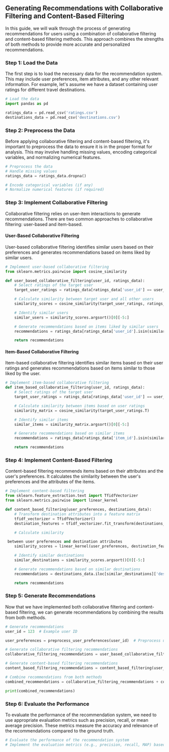 

##  Generating Recommendations with Collaborative Filtering and Content-Based Filtering

In this guide, we will walk through the process of generating recommendations for users using a combination of collaborative filtering and content-based filtering methods. This approach combines the strengths of both methods to provide more accurate and personalized recommendations.

### Step 1: Load the Data

The first step is to load the necessary data for the recommendation system. This may include user preferences, item attributes, and any other relevant information. For example, let's assume we have a dataset containing user ratings for different travel destinations.

```python
# Load the data
import pandas as pd

ratings_data = pd.read_csv('ratings.csv')
destinations_data = pd.read_csv('destinations.csv')
```

### Step 2: Preprocess the Data

Before applying collaborative filtering and content-based filtering, it's important to preprocess the data to ensure it is in the proper format for analysis. This may involve handling missing values, encoding categorical variables, and normalizing numerical features.

```python
# Preprocess the data
# Handle missing values
ratings_data = ratings_data.dropna()

# Encode categorical variables (if any)
# Normalize numerical features (if required)
```

### Step 3: Implement Collaborative Filtering

Collaborative filtering relies on user-item interactions to generate recommendations. There are two common approaches to collaborative filtering: user-based and item-based.

#### User-Based Collaborative Filtering

User-based collaborative filtering identifies similar users based on their preferences and generates recommendations based on items liked by similar users.

```python
# Implement user-based collaborative filtering
from sklearn.metrics.pairwise import cosine_similarity

def user_based_collaborative_filtering(user_id, ratings_data):
    # Select ratings of the target user
    target_user_ratings = ratings_data[ratings_data['user_id'] == user_id]

    # Calculate similarity between target user and all other users
    similarity_scores = cosine_similarity(target_user_ratings, ratings_data)

    # Identify similar users
    similar_users = similarity_scores.argsort()[0][-5:]

    # Generate recommendations based on items liked by similar users
    recommendations = ratings_data[ratings_data['user_id'].isin(similar_users)]['item_id'].unique()

    return recommendations
```

#### Item-Based Collaborative Filtering

Item-based collaborative filtering identifies similar items based on their user ratings and generates recommendations based on items similar to those liked by the user.

```python
# Implement item-based collaborative filtering
def item_based_collaborative_filtering(user_id, ratings_data):
    # Select ratings of the target user
    target_user_ratings = ratings_data[ratings_data['user_id'] == user_id]

    # Calculate similarity between items based on user ratings
    similarity_matrix = cosine_similarity(target_user_ratings.T)

    # Identify similar items
    similar_items = similarity_matrix.argsort()[0][-5:]

    # Generate recommendations based on similar items
    recommendations = ratings_data[ratings_data['item_id'].isin(similar_items)]['item_id'].unique()

    return recommendations
```

### Step 4: Implement Content-Based Filtering

Content-based filtering recommends items based on their attributes and the user's preferences. It calculates the similarity between the user's preferences and the attributes of the items.

```python
# Implement content-based filtering
from sklearn.feature_extraction.text import TfidfVectorizer
from sklearn.metrics.pairwise import linear_kernel

def content_based_filtering(user_preferences, destinations_data):
    # Transform destination attributes into a feature matrix
    tfidf_vectorizer = TfidfVectorizer()
    destination_features = tfidf_vectorizer.fit_transform(destinations_data['attributes'])

    # Calculate similarity

 between user preferences and destination attributes
    similarity_scores = linear_kernel(user_preferences, destination_features)

    # Identify similar destinations
    similar_destinations = similarity_scores.argsort()[0][-5:]

    # Generate recommendations based on similar destinations
    recommendations = destinations_data.iloc[similar_destinations]['destination_name']

    return recommendations
```

### Step 5: Generate Recommendations

Now that we have implemented both collaborative filtering and content-based filtering, we can generate recommendations by combining the results from both methods.

```python
# Generate recommendations
user_id = 123  # Example user ID

user_preferences = preprocess_user_preferences(user_id)  # Preprocess user preferences if required

# Generate collaborative filtering recommendations
collaborative_filtering_recommendations = user_based_collaborative_filtering(user_id, ratings_data)

# Generate content-based filtering recommendations
content_based_filtering_recommendations = content_based_filtering(user_preferences, destinations_data)

# Combine recommendations from both methods
combined_recommendations = collaborative_filtering_recommendations + content_based_filtering_recommendations

print(combined_recommendations)
```

### Step 6: Evaluate the Performance

To evaluate the performance of the recommendation system, we need to use appropriate evaluation metrics such as precision, recall, or mean average precision. These metrics measure the accuracy and relevance of the recommendations compared to the ground truth.

```python
# Evaluate the performance of the recommendation system
# Implement the evaluation metrics (e.g., precision, recall, MAP) based on ground truth data

```

